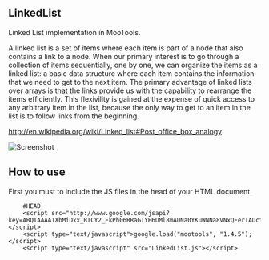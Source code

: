 ## LinkedList


Linked List implementation in MooTools.

A linked list is a set of items where each item is part of a node that also contains a link to a node.
When our primary interest is to go through a collection of items sequentially, one by one, we can organize the items as a linked list:
a basic data structure where each item contains the information that we need to get to the next item. The primary advantage of linked lists
over arrays is that the links provide us with the capability to rearrange the items efficiently. This flexivility is gained at the
expense of quick access to any arbitrary item in the list, because the only way to get to an item in the list is to follow links from the
beginning. 

http://en.wikipedia.org/wiki/Linked_list#Post_office_box_analogy

![Screenshot](http://farm8.staticflickr.com/7062/6821387570_d805710a33_b.jpg)

How to use
----------

First you must to include the JS files in the head of your HTML document.

        #HEAD
        <script src="http://www.google.com/jsapi?key=ABQIAAAA1XbMiDxx_BTCY2_FkPh06RRaGTYH6UMl8mADNa0YKuWNNa8VNxQEerTAUcfkyrr6OwBovxn7TDAH5Q"></script>
        <script type="text/javascript">google.load("mootools", "1.4.5");</script>
        <script type="text/javascript" src="LinkedList.js"></script>

        